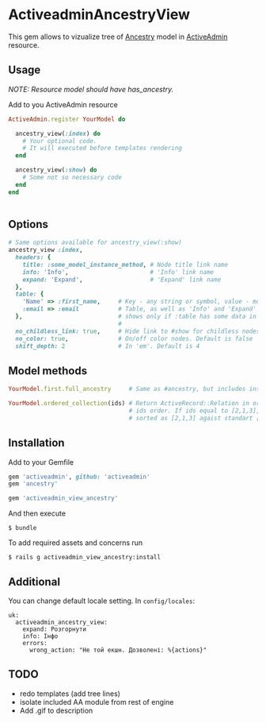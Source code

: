 # ActiveadminAncestryView
This gem allows to vizualize tree of [Ancestry](https://github.com/stefankroes/ancestry) model in [ActiveAdmin](https://github.com/activeadmin/activeadmin) resource.

## Usage

*NOTE: Resource model should have has_ancestry.*

Add to you ActiveAdmin resource
```ruby
ActiveAdmin.register YourModel do

  ancestry_view(:index) do
    # Your optional code.
    # It will executed before templates rendering
  end

  ancestry_view(:show) do
    # Some not so necessary code
  end
end
  
```

## Options

```ruby
# Same options available for ancestry_view(:show)
ancestry_view :index,
  headers: {
    title: :some_model_instance_method, # Node title link name
    info: 'Info',                       # 'Info' link name
    expand: 'Expand',                   # 'Expand' link name
  },
  table: {
    'Name' => :first_name,     # Key - any string or symbol, value - model instance method.
    :email => :email           # Table, as well as 'Info' and 'Expand' links,
  },                           # shows only if :table has some data in it.
                               #
  no_childless_link: true,     # Hide link to #show for childless nodes. Default is false
  no_color: true,              # On/off color nodes. Default is false
  shift_depth: 2               # In 'em'. Default is 4
```

## Model methods

```ruby
YourModel.first.full_ancestry     # Same as #ancestry, but includes instance id

YourModel.ordered_collection(ids) # Return ActiveRecord::Relation in order equal to
                                  # ids order. If ids equal to [2,1,3], relation will be
                                  # sorted as [2,1,3] agaist standart [1,2,3] way.

```
## Installation

Add to your Gemfile

```ruby
gem 'activeadmin', github: 'activeadmin'
gem 'ancestry'

gem 'activeadmin_view_ancestry'
```

And then execute

```
$ bundle
```

To add required assets and concerns run
```
$ rails g activeadmin_view_ancestry:install
```

## Additional

You can change default locale setting. In `config/locales`:
```
uk:
  activeadmin_ancestry_view:
    expand: Розгорнути
    info: Інфо
    errors:
      wrong_action: "Не той екшн. Дозволені: %{actions}"
```

## TODO
+ redo templates (add tree lines)
+ isolate included AA module from rest of engine
+ Add .gif to description 